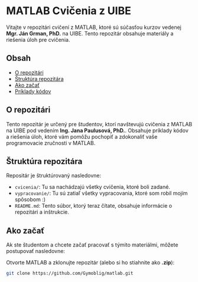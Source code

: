# MATLAB Cvičenia z UIBE

Vitajte v repozitári cvičení z MATLAB, ktoré sú súčasťou kurzov vedenej **Mgr. Ján Grman, PhD.** na UIBE. Tento repozitár obsahuje materiály a riešenia úloh pre cvičenia.

## Obsah

- [O repozitári](#o-repozit%C3%A1ri)
- [Štruktúra repozitára](#%C5%A1trukt%C3%BAra-repozit%C3%A1ra)
- [Ako začať](#ako-za%C4%8Da%C5%A5)
- [Príklady kódov](vypracovanie)

## O repozitári

Tento repozitár je určený pre študentov, ktorí navštevujú cvičenia z MATLAB na UIBE pod vedením **Ing. Jana Paulusová, PhD.**. Obsahuje príklady kódov a riešenia úloh, ktoré vám pomôžu pochopiť a zdokonaliť vaše programovacie zručnosti v MATLAB.

## Štruktúra repozitára

Repositár je štruktúrovaný nasledovne:

- `cvicenia/`: Tu sa nachádzajú všetky cvičenia, ktoré boli zadané.
- `vypracovanie/`: Tu sú zatiaľ všetky vypracovania, ktoré som robil mojím spôsobom :)
- `README.md`: Tento súbor, ktorý teraz čítate, obsahuje informácie o repozitári a inštrukcie.

## Ako začať

Ak ste študentom a chcete začať pracovať s týmito materiálmi, môžete postupovať nasledovne:

Otvorte MATLAB a zklonujte repozitár (alebo si ho stiahnite ako **.zip**):   
   ```bash
   git clone https://github.com/Gymoblig/matlab.git
